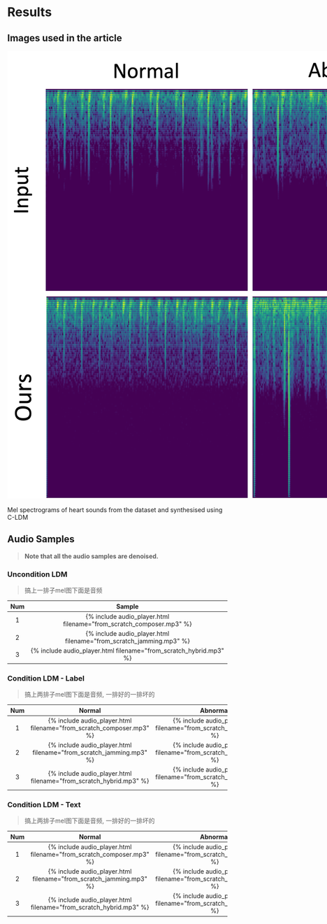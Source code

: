 # Results

## Images used in the article

<img src="pics/result-paper.png" alt="evolution" style="max-width:none;">
<p class="caption">Mel spectrograms of heart sounds from the dataset and synthesised using C-LDM</p>

## Audio Samples

> __Note that all the audio samples are denoised.__

### Uncondition LDM

>  搞上一排子mel图下面是音频

| Num | Sample                                                               |
|:---:|:--------------------------------------------------------------------:|
|  1  | {% include audio_player.html filename="from_scratch_composer.mp3" %} |
|  2  | {% include audio_player.html filename="from_scratch_jamming.mp3" %}  |
|  3  | {% include audio_player.html filename="from_scratch_hybrid.mp3" %}   |

### Condition LDM - Label

>  搞上两排子mel图下面是音频, 一排好的一排坏的

| Num |                                Normal                                | Abnormal |
|:---:|:--------------------------------------------------------------------:|:--------:|
|  1  | {% include audio_player.html filename="from_scratch_composer.mp3" %} |     {% include audio_player.html filename="from_scratch_composer.mp3" %}     |
|  2  | {% include audio_player.html filename="from_scratch_jamming.mp3" %}  |     {% include audio_player.html filename="from_scratch_composer.mp3" %}     |
|  3  |  {% include audio_player.html filename="from_scratch_hybrid.mp3" %}  |     {% include audio_player.html filename="from_scratch_composer.mp3" %}     |

### Condition LDM - Text

> 搞上两排子mel图下面是音频, 一排好的一排坏的

| Num |                                Normal                                | Abnormal |
|:---:|:--------------------------------------------------------------------:|:--------:|
|  1  | {% include audio_player.html filename="from_scratch_composer.mp3" %} |     {% include audio_player.html filename="from_scratch_composer.mp3" %}     |
|  2  | {% include audio_player.html filename="from_scratch_jamming.mp3" %}  |     {% include audio_player.html filename="from_scratch_composer.mp3" %}     |
|  3  |  {% include audio_player.html filename="from_scratch_hybrid.mp3" %}  |     {% include audio_player.html filename="from_scratch_composer.mp3" %}     |
